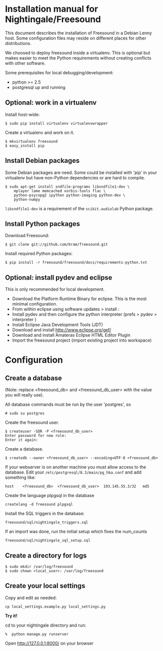 Installation manual for Nightingale/Freesound
=============================================

This document describes the installation of Freesound in a Debian Lenny host.
Some configuration files may reside on different places for other distributions.

We choosed to deploy freesound inside a virtualenv. This is optional but makes
easier to meet the Python requirements without creating conflicts with other
software.

Some prerequisites for local debugging/development:

 * python >= 2.5
 * postgresql up and running



Optional: work in a virtualenv
------------------------------

Install host-wide:

    $ sudo pip install virtualenv virtualenvwrapper

Create a virtualenv and work on it.

    $ mkvirtualenv freesound
    $ easy_install pip


Install Debian packages
-----------------------

Some Debian packages are need. Some could be installed with 'pip' in your
virtualenv but have non-Python dependencies or are hard to compile.

    $ sudo apt-get install sndfile-programs libsndfile1-dev \
        mplayer lame memcached vorbis-tools flac \
        python-psycopg2 ipython python-imaging python-dev \
        python-numpy

`libsndfile1-dev` is a requirement of the `scikit.audiolab` Python package.


Install Python packages
-----------------------

Download Freesound:

    $ git clone git://github.com/bram/freesound.git

Install required Python packages:

    $ pip install -r freesound/freesound/docs/requirements-python.txt



Optional: install pydev and eclipse
-----------------------------------

This is only recommended for local development.

 * Download the Platform Runtime Binary for eclipse. This is the most minimal
   configuration.
 * From within eclipse using software updates > install :
 * Install pydev and then configure the python interpreter
   (prefs > pydev > interpreter )
 * Install Eclipse Java Development Tools (JDT)
 * Download and install http://www.eclipse.org/gef/
 * Download and install Amateras Eclipse HTML Editor Plugin
 * Import the freesound project (import existing project into workspace)



Configuration
=============


Create a database
-----------------

(Note: replace <freesound_db> and <freesound_db_user> with the value you will
really use).

All database commands must be run by the user 'postgres', so

    # sudo su postgres

Create the freesound user.

    $ createuser -SDR -P <freesound_db_user>
	Enter password for new role:
	Enter it again:

Create a database.

    $ createdb --owner <freesound_db_user> --encoding=UTF-8 <freesound_db>

If your webserver is on another machine you must allow access to the database.
Edit your `/etc/postgresql/8.3/main/pg_hba.conf` and add something like:

    host    <freesound_db>  <freesound_db_user>  193.145.55.3/32   md5
    
Create the language plpgsql in the database

    createlang -d freesound plpgsql

Install the SQL triggers in the database:

	freesound/sql/nightingale_triggers.sql
	
If an import was done, run the initial setup which fixes the num_counts

	freesound/sql/nightingale_sql_setup.sql

Create a directory for logs
---------------------------

    $ sudo mkdir /var/log/freesound
    $ sudo chown <local_user>: /var/log/freesound


Create your local settings
--------------------------

Copy and edit as needed:

    cp local_settings.example.py local_settings.py

**Try it!**

cd to your nightingale directory and run: 

    %  python manage.py runserver

Open http://127.0.0.1:8000/ on your browser